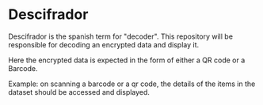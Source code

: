 # Descifrador
Descifrador is the spanish term for "decoder". This repository will be responsible for decoding an encrypted data and display it.

Here the encrypted data is expected in the form of either a QR code or a Barcode. 

Example: on scanning a barcode or a qr code, the details of the items in the dataset should be accessed and displayed.
